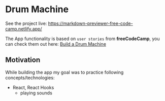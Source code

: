 # Drum Machine

See the project live: https://markdown-previewer-free-code-camp.netlify.app/

The App functionality is based on `user stories` from **freeCodeCamp**, you can check them out here: [Build a Drum Machine](https://www.freecodecamp.org/learn/front-end-libraries/front-end-libraries-projects/build-a-drum-machine)

## Motivation
While building the app my goal was to practice following concepts/technologies:
* React, React Hooks
  * playing sounds
